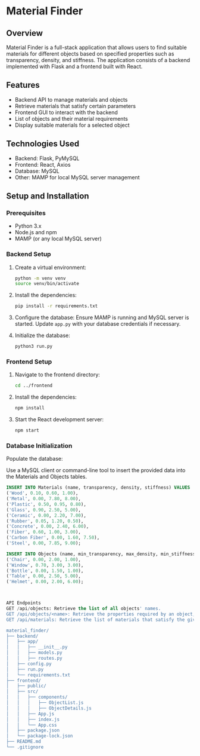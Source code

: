 # Material Finder

## Overview
Material Finder is a full-stack application that allows users to find suitable materials for different objects based on specified properties such as transparency, density, and stiffness. The application consists of a backend implemented with Flask and a frontend built with React.

## Features
- Backend API to manage materials and objects
- Retrieve materials that satisfy certain parameters
- Frontend GUI to interact with the backend
- List of objects and their material requirements
- Display suitable materials for a selected object

## Technologies Used
- Backend: Flask, PyMySQL
- Frontend: React, Axios
- Database: MySQL
- Other: MAMP for local MySQL server management

## Setup and Installation

### Prerequisites
- Python 3.x
- Node.js and npm
- MAMP (or any local MySQL server)

### Backend Setup
1. Create a virtual environment:
    ```bash
    python -m venv venv
    source venv/bin/activate
    ```

2. Install the dependencies:
    ```bash
    pip install -r requirements.txt
    ```

3. Configure the database:
    Ensure MAMP is running and MySQL server is started. Update `app.py` with your database credentials if necessary.

4. Initialize the database:
    ```bash
    python3 run.py
    ```

### Frontend Setup
1. Navigate to the frontend directory:
    ```bash
    cd ../frontend
    ```

2. Install the dependencies:
    ```bash
    npm install
    ```

3. Start the React development server:
    ```bash
    npm start
    ```

### Database Initialization
Populate the database:

Use a MySQL client or command-line tool to insert the provided data into the Materials and Objects tables.

```sql
INSERT INTO Materials (name, transparency, density, stiffness) VALUES
('Wood', 0.10, 0.60, 1.00),
('Metal', 0.00, 7.80, 8.00),
('Plastic', 0.50, 0.95, 0.80),
('Glass', 0.90, 2.50, 5.00),
('Ceramic', 0.00, 2.20, 7.00),
('Rubber', 0.05, 1.20, 0.50),
('Concrete', 0.00, 2.40, 6.00),
('Fiber', 0.60, 1.00, 3.00),
('Carbon Fiber', 0.00, 1.60, 7.50),
('Steel', 0.00, 7.85, 9.00);

INSERT INTO Objects (name, min_transparency, max_density, min_stiffness) VALUES
('Chair', 0.00, 2.00, 1.00),
('Window', 0.70, 3.00, 3.00),
('Bottle', 0.00, 1.50, 1.00),
('Table', 0.00, 2.50, 5.00),
('Helmet', 0.00, 2.00, 6.00);



API Endpoints
GET /api/objects: Retrieve the list of all objects' names.
GET /api/objects/<name>: Retrieve the properties required by an object, given its name.
GET /api/materials: Retrieve the list of materials that satisfy the given parameters.

material_finder/
├── backend/
│   ├── app/
│   │   ├── __init__.py
│   │   ├── models.py
│   │   ├── routes.py
│   ├── config.py
│   ├── run.py
│   └── requirements.txt
├── frontend/
│   ├── public/
│   ├── src/
│   │   ├── components/
│   │   │   ├── ObjectList.js
│   │   │   ├── ObjectDetails.js
│   │   ├── App.js
│   │   ├── index.js
│   │   └── App.css
│   ├── package.json
│   └── package-lock.json
├── README.md
└── .gitignore
